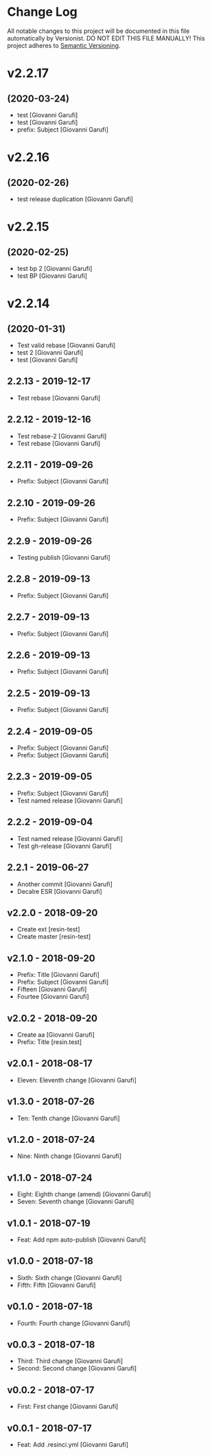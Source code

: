 # Change Log

All notable changes to this project will be documented in this file
automatically by Versionist. DO NOT EDIT THIS FILE MANUALLY!
This project adheres to [Semantic Versioning](http://semver.org/).

# v2.2.17
## (2020-03-24)

* test [Giovanni Garufi]
* test [Giovanni Garufi]
* prefix: Subject [Giovanni Garufi]

# v2.2.16
## (2020-02-26)

* test release duplication [Giovanni Garufi]

# v2.2.15
## (2020-02-25)

* test bp 2 [Giovanni Garufi]
* test BP [Giovanni Garufi]

# v2.2.14
## (2020-01-31)

* Test valid rebase [Giovanni Garufi]
* test 2 [Giovanni Garufi]
* test [Giovanni Garufi]

## 2.2.13 - 2019-12-17

* Test rebase [Giovanni Garufi]

## 2.2.12 - 2019-12-16

* Test rebase-2 [Giovanni Garufi]
* Test rebase [Giovanni Garufi]

## 2.2.11 - 2019-09-26

* Prefix: Subject [Giovanni Garufi]

## 2.2.10 - 2019-09-26

* Prefix: Subject [Giovanni Garufi]

## 2.2.9 - 2019-09-26

* Testing publish [Giovanni Garufi]

## 2.2.8 - 2019-09-13

* Prefix: Subject [Giovanni Garufi]

## 2.2.7 - 2019-09-13

* Prefix: Subject [Giovanni Garufi]

## 2.2.6 - 2019-09-13

* Prefix: Subject [Giovanni Garufi]

## 2.2.5 - 2019-09-13

* Prefix: Subject [Giovanni Garufi]

## 2.2.4 - 2019-09-05

* Prefix: Subject [Giovanni Garufi]
* Prefix: Subject [Giovanni Garufi]

## 2.2.3 - 2019-09-05

* Prefix: Subject [Giovanni Garufi]
* Test named release [Giovanni Garufi]

## 2.2.2 - 2019-09-04

* Test named release [Giovanni Garufi]
* Test gh-release [Giovanni Garufi]

## 2.2.1 - 2019-06-27

* Another commit [Giovanni Garufi]
* Decalre ESR [Giovanni Garufi]

## v2.2.0 - 2018-09-20

* Create ext [resin-test]
* Create master [resin-test]

## v2.1.0 - 2018-09-20

* Prefix: Title [Giovanni Garufi]
* Prefix: Subject [Giovanni Garufi]
* Fifteen [Giovanni Garufi]
* Fourtee [Giovanni Garufi]

## v2.0.2 - 2018-09-20

* Create aa [Giovanni Garufi]
* Prefix: Title [resin.test]

## v2.0.1 - 2018-08-17

* Eleven: Eleventh change [Giovanni Garufi]

## v1.3.0 - 2018-07-26

* Ten: Tenth change [Giovanni Garufi]

## v1.2.0 - 2018-07-24

* Nine: Ninth change [Giovanni Garufi]

## v1.1.0 - 2018-07-24

* Eight: Eighth change (amend) [Giovanni Garufi]
* Seven: Seventh change [Giovanni Garufi]

## v1.0.1 - 2018-07-19

* Feat: Add npm auto-publish [Giovanni Garufi]

## v1.0.0 - 2018-07-18

* Sixth: Sixth change [Giovanni Garufi]
* Fifth: Fifth [Giovanni Garufi]

## v0.1.0 - 2018-07-18

* Fourth: Fourth change [Giovanni Garufi]

## v0.0.3 - 2018-07-18

* Third: Third change [Giovanni Garufi]
* Second: Second change [Giovanni Garufi]

## v0.0.2 - 2018-07-17

* First: First change [Giovanni Garufi]

## v0.0.1 - 2018-07-17

* Feat: Add .resinci.yml [Giovanni Garufi]

